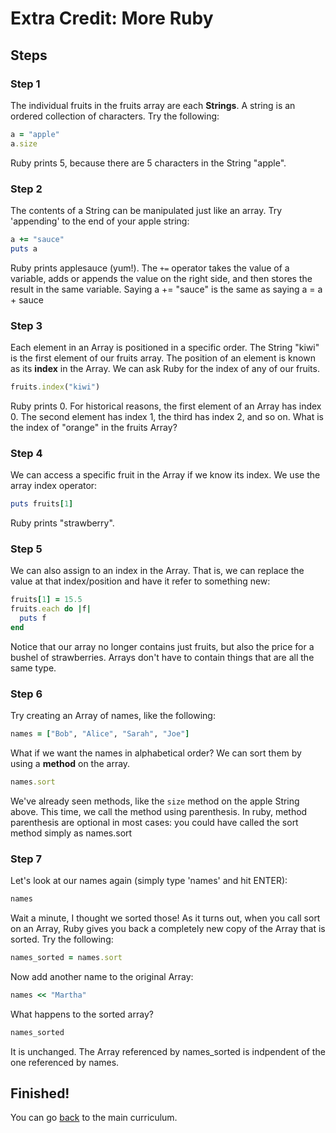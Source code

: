 # Extra Credit: More Ruby

## Steps

### Step 1
The individual fruits in the fruits array are each **Strings**. A string is an
ordered collection of characters. Try the following:

```ruby
a = "apple"
a.size
```

Ruby prints 5, because there are 5 characters in the String "apple".

### Step 2
The contents of a String can be manipulated just like an array. Try 'appending'
to the end of your apple string:

```ruby
a += "sauce"
puts a
```

Ruby prints applesauce (yum!). The `+=` operator takes the value of a variable,
adds or appends the value on the right side, and then stores the result in the
same variable. Saying a += "sauce" is the same as saying a = a + sauce

### Step 3
Each element in an Array is positioned in a specific order. The String "kiwi" is
the first element of our fruits array. The position of an element is known as
its **index** in the Array. We can ask Ruby for the index of any of our fruits.

```ruby
fruits.index("kiwi")
```

Ruby prints 0. For historical reasons, the first element of an Array has index
0. The second element has index 1, the third has index 2, and so on. What is the
index of "orange" in the fruits Array?

### Step 4
We can access a specific fruit in the Array if we know its index. We use the
array index operator:

```ruby
puts fruits[1]
```

Ruby prints "strawberry".

### Step 5
We can also assign to an index in the Array. That is, we can replace the value
at that index/position and have it refer to something new:

```ruby
fruits[1] = 15.5
fruits.each do |f|
  puts f
end
```

Notice that our array no longer contains just fruits, but also the price for a
bushel of strawberries. Arrays don't have to contain things that are all the
same type.

### Step 6
Try creating an Array of names, like the following:

```ruby
names = ["Bob", "Alice", "Sarah", "Joe"]
```

What if we want the names in alphabetical order? We can sort them by using a
**method** on the array.

```ruby
names.sort
```

We've already seen methods, like the `size` method on the apple String above.
This time, we call the method using parenthesis. In ruby, method parenthesis are
optional in most cases: you could have called the sort method simply as names.sort

### Step 7
Let's look at our names again (simply type 'names' and hit ENTER):

```ruby
names
```

Wait a minute, I thought we sorted those! As it turns out, when you call sort on
an Array, Ruby gives you back a completely new copy of the Array that is sorted.
Try the following:

```ruby
names_sorted = names.sort
```

Now add another name to the original Array:

```ruby
names << "Martha"
```

What happens to the sorted array?

```ruby
names_sorted
```

It is unchanged. The Array referenced by names_sorted is indpendent of the one
referenced by names.

## Finished!

You can go [back](/curriculum/curriculum_toc) to the main curriculum.
